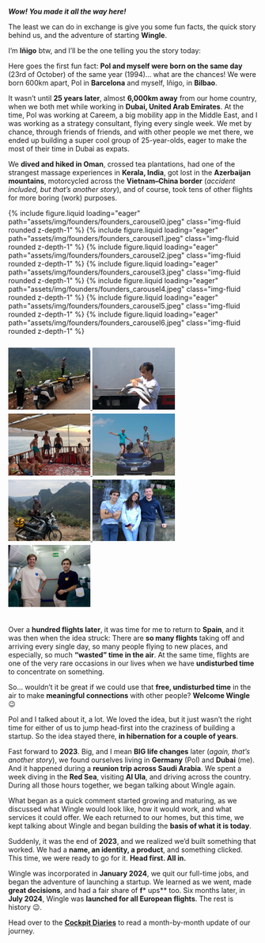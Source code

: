 ***Wow! You made it all the way here!***

The least we can do in exchange is give you some fun facts, the quick story behind us, and the adventure of starting **Wingle**.

I’m **Iñigo** btw, and I’ll be the one telling you the story today:

Here goes the first fun fact: **Pol and myself were born on the same day** (23rd of October) of the same year (1994)… what are the chances! We were born 600km apart, Pol in **Barcelona** and myself, Iñigo, in **Bilbao**.

It wasn’t until **25 years later**, almost **6,000km away** from our home country, when we both met while working in **Dubai, United Arab Emirates**. At the time, Pol was working at Careem, a big mobility app in the Middle East, and I was working as a strategy consultant, flying every single week. We met by chance, through friends of friends, and with other people we met there, we ended up building a super cool group of 25-year-olds, eager to make the most of their time in Dubai as expats.

We **dived and hiked in Oman**, crossed tea plantations, had one of the strangest massage experiences in **Kerala, India**, got lost in the **Azerbaijan mountains**, motorcycled across the **Vietnam–China border** (*accident included, but that’s another story*), and of course, took tens of other flights for more boring (work) purposes.

<swiper-container keyboard="true" navigation="true" pagination="true" pagination-clickable="true" pagination-dynamic-bullets="true" rewind="true">
  <swiper-slide>{% include figure.liquid loading="eager" path="assets/img/founders/founders_carousel0.jpeg" class="img-fluid rounded z-depth-1" %}</swiper-slide>
  <swiper-slide>{% include figure.liquid loading="eager" path="assets/img/founders/founders_carousel1.jpeg" class="img-fluid rounded z-depth-1" %}</swiper-slide>
  <swiper-slide>{% include figure.liquid loading="eager" path="assets/img/founders/founders_carousel2.jpeg" class="img-fluid rounded z-depth-1" %}</swiper-slide>
  <swiper-slide>{% include figure.liquid loading="eager" path="assets/img/founders/founders_carousel3.jpeg" class="img-fluid rounded z-depth-1" %}</swiper-slide>
  <swiper-slide>{% include figure.liquid loading="eager" path="assets/img/founders/founders_carousel4.jpeg" class="img-fluid rounded z-depth-1" %}</swiper-slide>
  <swiper-slide>{% include figure.liquid loading="eager" path="assets/img/founders/founders_carousel5.jpeg" class="img-fluid rounded z-depth-1" %}</swiper-slide>
  <swiper-slide>{% include figure.liquid loading="eager" path="assets/img/founders/founders_carousel6.jpeg" class="img-fluid rounded z-depth-1" %}</swiper-slide>
</swiper-container>


<div class="spotlight-group" style="padding-top: 20px; padding-bottom: 20px">
	<a class="spotlight" href="/assets/img/founders/founders_carousel1.jpeg">
	    <img src="/assets/img/founders/founders_carousel1.jpeg" width="33%" alt="Wingle @ Hà Giang loop, Vietnam" style="padding-top: 1%"/>
	</a>
	<a class="spotlight" href="/assets/img/founders/founders_carousel6.jpeg">
	    <img src="/assets/img/founders/founders_carousel6.jpeg" width="33%" alt="Wingle @ Musandam, Oman 2" style="padding-top: 1%"/>
	</a>
	<a class="spotlight" href="/assets/img/founders/founders_carousel3.jpeg">
	    <img src="/assets/img/founders/founders_carousel3.jpeg" width="33%" alt="Wingle @ Musandam, Oman" style="padding-top: 1%"/>
	</a>
	<a class="spotlight" href="/assets/img/founders/founders_carousel5.jpeg">
	    <img src="/assets/img/founders/founders_carousel5.jpeg" width="33%" alt="Wingle @ Baku, Azerbaijan" style="padding-top: 1%"/>
	</a>
	<a class="spotlight" href="/assets/img/founders/founders_carousel2.jpeg">
	    <img src="/assets/img/founders/founders_carousel2.jpeg" width="33%" alt="Wingle @ Hà Giang loop, Vietnam 2" style="padding-top: 1%"/>
	</a>
	<a class="spotlight" href="/assets/img/founders/founders_carousel4.jpeg">
	    <img src="/assets/img/founders/founders_carousel4.jpeg" width="33%" alt="Wingle @ Kerala, India" style="padding-top: 1%"/>
	</a>
	<a class="spotlight" href="/assets/img/founders/founders_carousel0.jpeg">
	    <img src="/assets/img/founders/founders_carousel0.jpeg" width="33%" alt="Founders during first shooting for app launch" style="padding-top: 1%"/>
	</a>
</div>

Over a **hundred flights later**, it was time for me to return to **Spain**, and it was then when the idea struck: There are **so many flights** taking off and arriving every single day, so many people flying to new places, and especially, so much **“wasted” time in the air**. At the same time, flights are one of the very rare occasions in our lives when we have **undisturbed time** to concentrate on something.

So… wouldn’t it be great if we could use that **free, undisturbed time** in the air to make **meaningful connections** with other people? **Welcome Wingle** 😉

Pol and I talked about it, a lot. We loved the idea, but it just wasn’t the right time for either of us to jump head-first into the craziness of building a startup. So the idea stayed there, **in hibernation for a couple of years**.

Fast forward to **2023**. Big, and I mean **BIG life changes** later (*again, that’s another story*), we found ourselves living in **Germany** (Pol) and **Dubai** (me). And it happened during a **reunion trip across Saudi Arabia**. We spent a week diving in the **Red Sea**, visiting **Al Ula**, and driving across the country. During all those hours together, we began talking about Wingle again.

What began as a quick comment started growing and maturing, as we discussed what Wingle would look like, how it would work, and what services it could offer. We each returned to our homes, but this time, we kept talking about Wingle and began building the **basis of what it is today**.

Suddenly, it was the end of **2023**, and we realized we’d built something that worked. We had a **name, an identity, a product**, and something clicked. This time, we were ready to go for it. **Head first. All in.**

Wingle was incorporated in **January 2024**, we quit our full-time jobs, and began the adventure of launching a startup. We learned as we went, made **great decisions**, and had a fair share of **f*** ups** too. Six months later, in **July 2024**, Wingle was **launched for all European flights**. The rest is history 😉.

Head over to the **[Cockpit Diaries](/blog/category/cockpit-diaries/)** to read a month-by-month update of our journey.